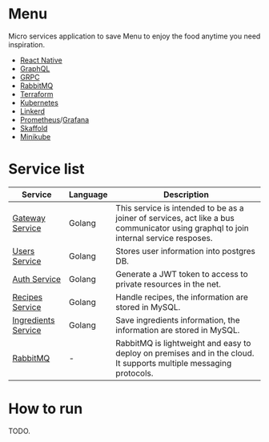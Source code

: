 # Menu

Micro services application to save Menu to enjoy the food anytime you need inspiration.

- [React Native](https://facebook.github.io/react-native/)
- [GraphQL](https://graphql.org/)
- [GRPC](https://grpc.io/)
- [RabbitMQ](https://www.rabbitmq.com/)
- [Terraform](https://www.terraform.io/)
- [Kubernetes](https://kubernetes.io/)
- [Linkerd](https://linkerd.io/)
- [Prometheus](https://prometheus.io/)/[Grafana](https://grafana.com/)
- [Skaffold](https://skaffold.dev/)
- [Minikube](https://github.com/kubernetes/minikube)

# Service list

| Service | Language | Description |
| --- | --- | --- |
| [Gateway Service](https://github.com/rodrwan/menu/gateway/) | Golang | This service is intended to be as a joiner of services, act like a bus communicator using graphql to join internal service resposes. |
| [Users Service](https://github.com/rodrwan/menu/users/) | Golang | Stores user information into postgres DB. |
| [Auth Service](https://github.com/rodrwan/menu/auth/) | Golang | Generate a JWT token to access to private resources in the net. |
| [Recipes Service](https://github.com/rodrwan/menu/recipes/) | Golang | Handle recipes, the information are stored in MySQL. |
| [Ingredients Service](https://github.com/rodrwan/menu/ingredients/) | Golang | Save ingredients information, the information are stored in MySQL. |
| [RabbitMQ](https://www.rabbitmq.com/) | - | RabbitMQ is lightweight and easy to deploy on premises and in the cloud. It supports multiple messaging protocols. |

# How to run

TODO.
